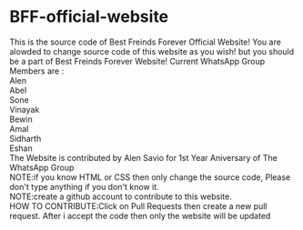 # BFF-official-website
This is the source code of Best Freinds Forever Official Website!
You are alowded to change source code of this website as you wish!
but you should be a part of Best Freinds Forever Website!
Current WhatsApp Group Members are :<br>
Alen<br>
Abel<br>
Sone<br>
Vinayak<br>
Bewin<br>
Amal<br>
Sidharth<br>
Eshan<br>
The Website is contributed by Alen Savio for 1st Year Aniversary of The WhatsApp Group<br>
NOTE:if you know HTML or CSS then only change the source code, Please don't type anything if you don't know it.<br>
NOTE:create a github account to contribute to this website.<br>
HOW TO CONTRIBUTE:Click on Pull Requests then create a new pull request. After i accept the code then only the website will be updated<br>
